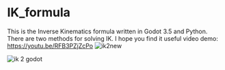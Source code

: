 # IK_formula
This is the Inverse Kinematics formula written in Godot 3.5 and Python. There are two methods for solving IK. I hope you find it useful
video demo: https://youtu.be/RFB3PZjZcPo
![ik2new](https://github.com/user-attachments/assets/f6c83bbe-2a33-4f48-88a0-87953d65a3ba)


![ik 2 godot](https://github.com/user-attachments/assets/ee53febc-aa61-4809-b264-a32a6de9fe73)
